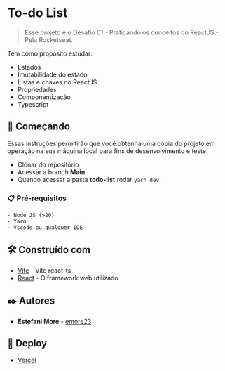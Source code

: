 # To-do List

> Esse projeto é o Desafio 01 - Praticando os conceitos do ReactJS - Pela Rocketseat.
 	</br>

Tem como propósito estudar:
- Estados
- Imutabilidade do estado
- Listas e chaves no ReactJS
- Propriedades
- Componentização 
- Typescript


## 🚀 Começando

Essas instruções permitirão que você obtenha uma cópia do projeto em operação na sua máquina local para fins de desenvolvimento e teste.

- Clonar do repositório 
- Acessar a branch **Main**
- Quando acessar a pasta **todo-list** rodar ``yarn dev``
 
### 📋 Pré-requisitos

```
- Node JS (>20)
- Yarn 
- Vscode ou qualquer IDE 
```

## 🛠️ Construído com

* [Vite](https://vitejs.dev/guide/) - Vite react-ts
* [React](https://pt-br.reactjs.org/) - O framework web utilizado

## ✒️ Autores

* **Estefani More** - [emore23](https://github.com/emore23)

## 📄 Deploy

* [Vercel](https://todo-list-chi-ebon.vercel.app/) 

